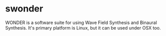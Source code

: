 # swonder
WONDER is a software suite for using Wave Field Synthesis and Binaural Synthesis. It's primary platform is Linux, but it can be used under OSX too.

